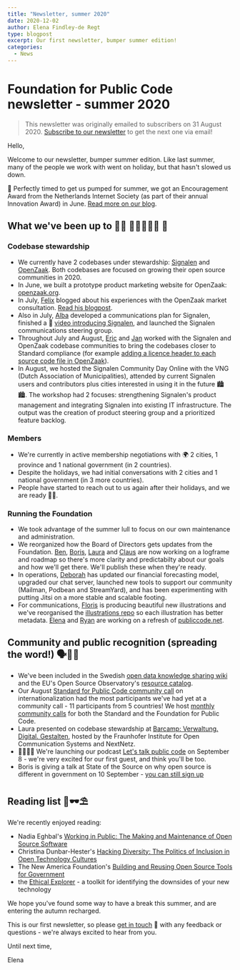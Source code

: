 ```yaml
---
title: "Newsletter, summer 2020"
date: 2020-12-02
author: Elena Findley-de Regt
type: blogpost
excerpt: Our first newsletter, bumper summer edition!
categories:
  - News
---
```

# Foundation for Public Code newsletter - summer 2020

> This newsletter was originally emailed to subscribers on 31 August 2020. [Subscribe to our newsletter](https://forms.gle/gn7wR2Eaxbv5g1BF9) to get the next one via email!

Hello,

Welcome to our newsletter, bumper summer edition. Like last summer, many of the people we work with went on holiday, but that hasn't slowed us down.

🏅 Perfectly timed to get us pumped for summer, we got an Encouragement Award from the Netherlands Internet Society (as part of their annual Innovation Award) in June. [Read more on our blog](https://blog.publiccode.net/news/2020/06/17/isoc-encouragement-award-consider-us-encouraged.html).

## What we've been up to 👩‍💻 🧑🏻‍🤝‍🧑🏽 🤙

### Codebase stewardship

* We currently have 2 codebases under stewardship: [Signalen](https://publiccode.net/codebases/signalen.html) and [OpenZaak](https://publiccode.net/codebases/openzaak.html). Both codebases are focused on growing their open source communities in 2020.
* In June, we built a prototype product marketing website for OpenZaak: [openzaak.org](https://openzaak.org/).
* In July, [Felix](https://publiccode.net/team/felix-faassen.html) blogged about his experiences with the OpenZaak market consultation. [Read his blogpost](https://blog.publiccode.net/codebase%20stewardship/2020/07/01/openzaak-market-consultation-workshops.html).
* Also in July, [Alba](https://twitter.com/Alba_Roza) developed a communications plan for Signalen, finished a 🎥 [video introducing Signalen](https://www.youtube.com/watch?v=I2Z-mRFt3pg), and launched the Signalen communications steering group.
* Throughout July and August, [Eric](https://publiccode.net/team/eric-herman.html) and [Jan](https://publiccode.net/team/jan-ainali.html) worked with the Signalen and OpenZaak codebase communities to bring the codebases closer to Standard compliance (for example [adding a licence header to each source code file in OpenZaak](https://github.com/open-zaak/open-zaak/pull/672)).
* In August, we hosted the Signalen Community Day Online with the VNG (Dutch Association of Municipalities), attended by current Signalen users and contributors plus cities interested in using it in the future 🏙️🏙️. The workshop had 2 focuses:  strengthening Signalen's product management and integrating Signalen into existing IT infrastructure. The output was the creation of product steering group and a prioritized feature backlog.

### Members

* We're currently in active membership negotiations with 🌍 2 cities, 1 province and 1 national government (in 2 countries).
* Despite the holidays, we had initial conversations with 2 cities and 1 national government (in 3 more countries).
* People have started to reach out to us again after their holidays, and we are ready 💪💪.

### Running the Foundation

* We took advantage of the summer lull to focus on our own maintenance and administration.
* We reorganized how the Board of Directors gets updates from the Foundation. [Ben](https://publiccode.net/team/ben-cerveny.html), [Boris](https://publiccode.net/team/boris-van-hoytema.html), [Laura](https://publiccode.net/team/laura-scheske.html) and [Claus](https://publiccode.net/team/claus-mullie.html) are now working on a logframe and roadmap so there's more clarity and predictabilty about our goals and how we'll get there. We'll publish these when they're ready.
* In operations, [Deborah](https://publiccode.net/team/deborah-meibergen.html) has updated our financial forecasting model, upgraded our chat server, launched new tools to support our community (Mailman, Podbean and StreamYard), and has been experimenting with putting Jitsi on a more stable and scalable footing.
* For communications, [Floris](http://flrs.nl/contact) is producing beautiful new illustrations and we've reorganised the [illustrations repo](https://github.com/publiccodenet/illustrations) so each illustration has better metadata. [Elena](https://publiccode.net/team/elena-findley-de-regt.html) and [Ryan](http://www.angelplasma.net/work/) are working on a refresh of [publiccode.net](https://publiccode.net/).

## Community and public recognition (spreading the word!) 🗣️💃🙌

* We've been included in the Swedish [open data knowledge sharing wiki](https://gitlab.com/open-data-knowledge-sharing/wiki/-/wikis/Standard-for-Public-Code) and the EU's Open Source Observatory's [resource catalog](https://joinup.ec.europa.eu/collection/open-source-observatory-osor/specific-resources#section-32).
* Our August [Standard for Public Code community call](https://blog.publiccode.net/community%20call/2020/08/24/notes-from-community-call-6-august-2020.html) on internationalization had the most participants we've had yet at a community call - 11 participants from 5 countries! We host [monthly community calls](https://about.publiccode.net/activities/community-calls/) for both the Standard and the Foundation for Public Code.
* Laura presented on codebase stewardship at [Barcamp: Verwaltung. Digital. Gestalten](https://www.fokus.fraunhofer.de/de/dps/barcamp_200820), hosted by the Fraunhofer Institute for Open Communication Systems and NextNetz.
* 👩‍🎤👨‍🎤 We're launching our podcast [Let's talk public code](https://twitter.com/publiccodenet/status/1300406171334062080) on September 8 - we're very excited for our first guest, and think you'll be too.
* Boris is giving a talk at State of the Source on why open source is different in government on 10 September - [you can still sign up](https://opensource.org/StateOfTheSource)

## Reading list 📖🕶️⛱️

We're recently enjoyed reading:

* Nadia Eghbal's [Working in Public: The Making and Maintenance of Open Source Software](https://nayafia.substack.com/p/22-working-in-public)
* Christina Dunbar-Hester's [Hacking Diversity: The Politics of Inclusion in Open Technology Cultures](https://press.princeton.edu/books/paperback/9780691192888/hacking-diversity)
* The New America Foundation's [Building and Reusing Open Source Tools for Government](https://www.newamerica.org/digital-impact-governance-initiative/reports/building-and-reusing-open-source-tools-government/)
* the [Ethical Explorer](https://ethicalexplorer.org/) - a toolkit for identifying the downsides of your new technology

We hope you've found some way to have a break this summer, and are entering the autumn recharged.

This is our first newsletter, so please [get in touch](https://about.publiccode.net/organization/contact-details.html) 📨 with any feedback or questions - we're always excited to hear from you.

Until next time,

Elena
